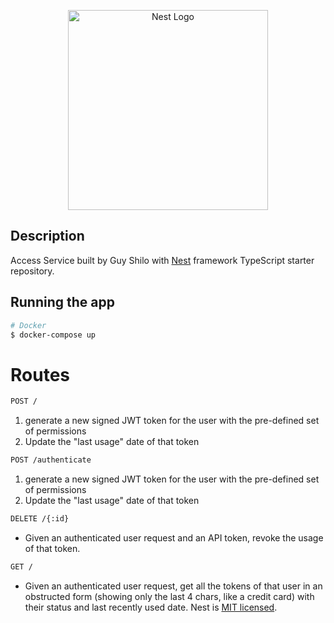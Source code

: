 <p align="center">
  <a href="http://nestjs.com/" target="blank"><img src="https://nestjs.com/img/logo_text.svg" width="320" alt="Nest Logo" /></a>
</p>

[circleci-image]: https://img.shields.io/circleci/build/github/nestjs/nest/master?token=abc123def456
[circleci-url]: https://circleci.com/gh/nestjs/nest

  <!--[![Backers on Open Collective](https://opencollective.com/nest/backers/badge.svg)](https://opencollective.com/nest#backer)
  [![Sponsors on Open Collective](https://opencollective.com/nest/sponsors/badge.svg)](https://opencollective.com/nest#sponsor)-->

## Description

Access Service built by Guy Shilo with [Nest](https://github.com/nestjs/nest) framework TypeScript starter repository.

## Running the app

```bash
# Docker
$ docker-compose up
```

# Routes

```bash
POST /
```

1. generate a new signed JWT token for the user with the pre-defined set of permissions
2. Update the "last usage" date of that token

```bash
POST /authenticate
```

1. generate a new signed JWT token for the user with the pre-defined set of permissions
2. Update the "last usage" date of that token

```bash
DELETE /{:id}
```
  - Given an authenticated user request and an API token, revoke the usage of that token.

```bash
GET /
```
  - Given an authenticated user request, get all the tokens of that user in an obstructed form (showing only the last 4 chars, like a credit card) with their status and last recently used date.
Nest is [MIT licensed](LICENSE).
